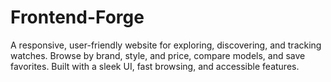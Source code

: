 # Frontend-Forge  
A responsive, user-friendly website for exploring, discovering, and tracking watches. Browse by brand, style, and price, compare models, and save favorites. Built with a sleek UI, fast browsing, and accessible features.   
